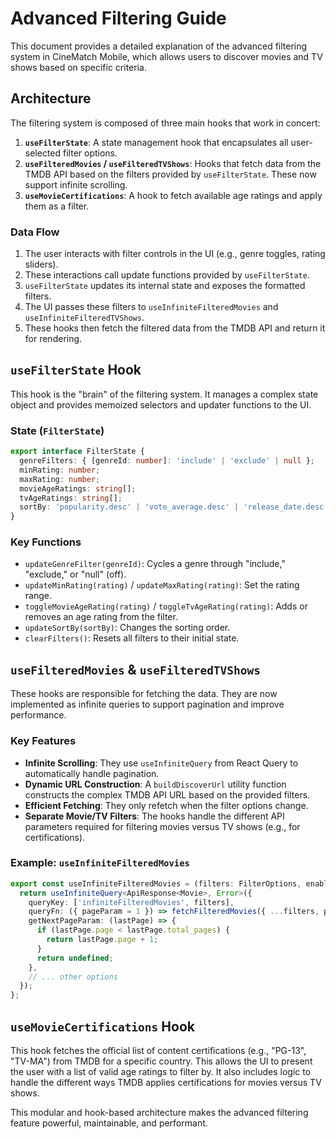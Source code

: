 # Advanced Filtering Guide

This document provides a detailed explanation of the advanced filtering system in CineMatch Mobile, which allows users to discover movies and TV shows based on specific criteria.

## Architecture

The filtering system is composed of three main hooks that work in concert:

1.  **`useFilterState`**: A state management hook that encapsulates all user-selected filter options.
2.  **`useFilteredMovies` / `useFilteredTVShows`**: Hooks that fetch data from the TMDB API based on the filters provided by `useFilterState`. These now support infinite scrolling.
3.  **`useMovieCertifications`**: A hook to fetch available age ratings and apply them as a filter.

### Data Flow

1.  The user interacts with filter controls in the UI (e.g., genre toggles, rating sliders).
2.  These interactions call update functions provided by `useFilterState`.
3.  `useFilterState` updates its internal state and exposes the formatted filters.
4.  The UI passes these filters to `useInfiniteFilteredMovies` and `useInfiniteFilteredTVShows`.
5.  These hooks then fetch the filtered data from the TMDB API and return it for rendering.

## `useFilterState` Hook

This hook is the "brain" of the filtering system. It manages a complex state object and provides memoized selectors and updater functions to the UI.

### State (`FilterState`)
```typescript
export interface FilterState {
  genreFilters: { [genreId: number]: 'include' | 'exclude' | null };
  minRating: number;
  maxRating: number;
  movieAgeRatings: string[];
  tvAgeRatings: string[];
  sortBy: 'popularity.desc' | 'vote_average.desc' | 'release_date.desc' | 'title.asc';
}
```

### Key Functions
- `updateGenreFilter(genreId)`: Cycles a genre through "include," "exclude," or "null" (off).
- `updateMinRating(rating)` / `updateMaxRating(rating)`: Set the rating range.
- `toggleMovieAgeRating(rating)` / `toggleTvAgeRating(rating)`: Adds or removes an age rating from the filter.
- `updateSortBy(sortBy)`: Changes the sorting order.
- `clearFilters()`: Resets all filters to their initial state.

## `useFilteredMovies` & `useFilteredTVShows`

These hooks are responsible for fetching the data. They are now implemented as infinite queries to support pagination and improve performance.

### Key Features
- **Infinite Scrolling**: They use `useInfiniteQuery` from React Query to automatically handle pagination.
- **Dynamic URL Construction**: A `buildDiscoverUrl` utility function constructs the complex TMDB API URL based on the provided filters.
- **Efficient Fetching**: They only refetch when the filter options change.
- **Separate Movie/TV Filters**: The hooks handle the different API parameters required for filtering movies versus TV shows (e.g., for certifications).

### Example: `useInfiniteFilteredMovies`
```typescript
export const useInfiniteFilteredMovies = (filters: FilterOptions, enabled: boolean) => {
  return useInfiniteQuery<ApiResponse<Movie>, Error>({
    queryKey: ['infiniteFilteredMovies', filters],
    queryFn: ({ pageParam = 1 }) => fetchFilteredMovies({ ...filters, page: pageParam as number }),
    getNextPageParam: (lastPage) => {
      if (lastPage.page < lastPage.total_pages) {
        return lastPage.page + 1;
      }
      return undefined;
    },
    // ... other options
  });
};
```

## `useMovieCertifications` Hook

This hook fetches the official list of content certifications (e.g., "PG-13", "TV-MA") from TMDB for a specific country. This allows the UI to present the user with a list of valid age ratings to filter by. It also includes logic to handle the different ways TMDB applies certifications for movies versus TV shows.

This modular and hook-based architecture makes the advanced filtering feature powerful, maintainable, and performant.
